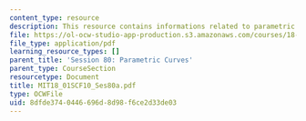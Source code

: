 ```yaml
---
content_type: resource
description: This resource contains informations related to parametric curves.
file: https://ol-ocw-studio-app-production.s3.amazonaws.com/courses/18-01sc-single-variable-calculus-fall-2010/8dfde3740446696d8d98f6ce2d33de03_MIT18_01SCF10_Ses80a.pdf
file_type: application/pdf
learning_resource_types: []
parent_title: 'Session 80: Parametric Curves'
parent_type: CourseSection
resourcetype: Document
title: MIT18_01SCF10_Ses80a.pdf
type: OCWFile
uid: 8dfde374-0446-696d-8d98-f6ce2d33de03
---
```

